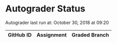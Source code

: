 # Autograder Status
Autograder last run at: October 30, 2018 at 09:20

| GitHub ID | Assignment | Graded Branch |
|-----------|------------|---------------|
